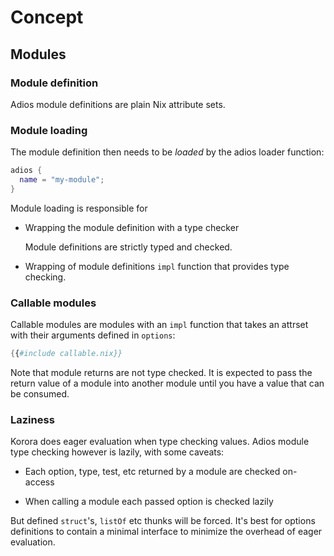 # Concept

## Modules

### Module definition

Adios module definitions are plain Nix attribute sets.

### Module loading

The module definition then needs to be _loaded_ by the adios loader function:
``` nix
adios {
  name = "my-module";
}
```
Module loading is responsible for

- Wrapping the module definition with a type checker

  Module definitions are strictly typed and checked.

- Wrapping of module definitions `impl` function that provides type checking.

### Callable modules

Callable modules are modules with an `impl` function that takes an attrset with their arguments defined in `options`:
``` nix
{{#include callable.nix}}
```

Note that module returns are not type checked.
It is expected to pass the return value of a module into another module until you have a value that can be consumed.

### Laziness

Korora does eager evaluation when type checking values.
Adios module type checking however is lazily, with some caveats:

- Each option, type, test, etc returned by a module are checked on-access

- When calling a module each passed option is checked lazily

But defined `struct`'s, `listOf` etc thunks will be forced.
It's best for options definitions to contain a minimal interface to minimize the overhead of eager evaluation.
